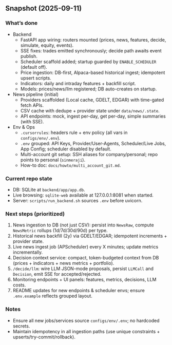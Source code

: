 <!--
Session snapshot: current state, key changes, and next steps as of 2025-09-11.
Use these snapshots to resume work quickly and track architectural intent.
-->

## Snapshot (2025-09-11)

### What’s done
- Backend
  - FastAPI app wiring: routers mounted (prices, news, features, decide, simulate, equity, events).
  - SSE fixes: trades emitted synchronously; decide path awaits event publish.
  - Scheduler scaffold added; startup guarded by `ENABLE_SCHEDULER` (default off).
  - Price ingestion: DB-first, Alpaca-based historical ingest; idempotent upsert scripts.
  - Indicators: daily and intraday features + backfill script.
  - Models: prices/news/llm registered; DB auto-creates on startup.
- News pipeline (initial)
  - Providers scaffolded (Local cache, GDELT, EDGAR) with time-gated fetch APIs.
  - CSV cache with dedupe + provider state under `data/news/.state`.
  - API endpoints: mock, ingest per-day, get per-day, simple summaries (with SSE).
- Env & Ops
  - `.cursorrules`: headers rule + env policy (all vars in `configs/env/.env`).
  - `.env` grouped: API Keys, Provider/User-Agents, Scheduler/Live Jobs, App Config; scheduler disabled by default.
  - Multi-account git setup: SSH aliases for company/personal; repo points to personal (`sinmeraji`).
  - How-to doc: `docs/howto/multi_account_git.md`.

### Current repo state
- DB: SQLite at `backend/app/app.db`.
- Live browsing: `sqlite-web` available at 127.0.0.1:8081 when started.
- Server: `scripts/run_backend.sh` sources `.env` before uvicorn.

### Next steps (prioritized)
1) News ingestion to DB (not just CSV): persist into `NewsRaw`, compute `NewsMetric` rollups (1d/7d/30d/90d) per type.
2) Historical news backfill (2y) via GDELT/EDGAR; idempotent increments + provider state.
3) Live news ingest job (APScheduler) every X minutes; update metrics incrementally.
4) Decision context service: compact, token-budgeted context from DB (prices + indicators + news metrics + portfolio).
5) `/decide/llm`: wire LLM JSON-mode proposals, persist `LLMCall` and `Decision`, emit SSE for accepted/rejected.
6) Monitoring endpoints + UI panels: features, metrics, decisions, LLM costs.
7) README updates for new endpoints & scheduler envs; ensure `.env.example` reflects grouped layout.

### Notes
- Ensure all new jobs/services source `configs/env/.env`; no hardcoded secrets.
- Maintain idempotency in all ingestion paths (use unique constraints + upserts/try-commit/rollback).


